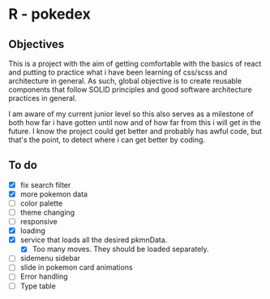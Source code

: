 # R - pokedex

## Objectives

This is a project with the aim of getting comfortable with the basics of react and putting to practice what i have been learning of css/scss and architecture in general. As such, global objective is to create reusable components that follow SOLID principles and good software architecture practices in general.

I am aware of my current junior level so this also serves as a milestone of both how far i have gotten until now and of how far from this i will get in the future. I know the project could get better and probably has awful code, but that's the point, to detect where i can get better by coding.

## To do   
 - [x] fix search filter
 - [x] more pokemon data
 - [ ] color palette
 - [ ] theme changing
 - [ ] responsive
 - [x] loading 
 - [x] service that loads all the desired pkmnData.
    - [x] Too many moves. They should be loaded separately.
 - [ ] sidemenu sidebar
 - [ ] slide in pokemon card animations
 - [ ] Error handling
 - [ ] Type table